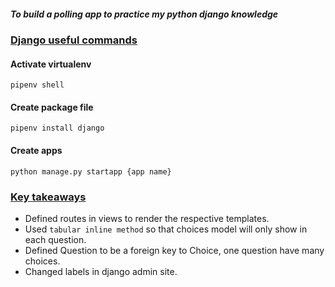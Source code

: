 ##### To build a polling app to practice my python django knowledge

### <u>Django useful commands</u>
#### Activate virtualenv
```pipenv shell```
#### Create package file
```pipenv install django```
#### Create apps
```python manage.py startapp {app name}```

### <u>Key takeaways</u>
- Defined routes in views to render the respective templates.
- Used `tabular inline method` so that choices model will only show in each question.
- Defined Question to be a foreign key to Choice, one question have many choices.
- Changed labels in django admin site.